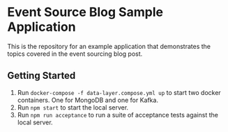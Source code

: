 
# Event Source Blog Sample Application

This is the repository for an example application that demonstrates the topics covered in the event sourcing blog post.

## Getting Started

1. Run `docker-compose -f data-layer.compose.yml up` to start two docker containers. One for MongoDB and one for Kafka.
2. Run `npm start` to start the local server.
3. Run `npm run acceptance` to run a suite of acceptance tests against the local server.
